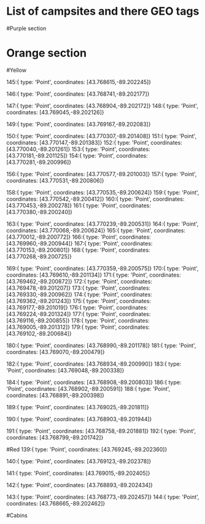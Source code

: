 # List of campsites and there GEO tags

#Purple section
<!-- 1:{ type: 'Point', coordinates: [43.770223,-89.203063]}
2:{ type: 'Point', coordinates: [43.770094,-89.203227]}
3:{ type: 'Point', coordinates: [43.769856,-89.203265]}
4:{ type: 'Point', coordinates: [43.769730,-89.203300]}
5:{ type: 'Point', coordinates: [43.769728,-89.203308]}
6:{ type: 'Point', coordinates: [43.769619,-89.203308]}
7:{ type: 'Point', coordinates: [43.769531,-89.203407]}
8:{ type: 'Point', coordinates: [43.769445,-89.203498]}
9:{ type: 'Point', coordinates: [43.769462,-89.203212]}
10:{ type: 'Point', coordinates: [43.769462,-89.203212]}
8G:{ type: 'Point', coordinates: [43.769075,-89.203757]}

87:{ type: 'Point', coordinates: [43.769795,-89.204989]}
89:{ type: 'Point', coordinates: [43.770148,-89.205217]}
90:{ type: 'Point', coordinates: [43.770101,-89.205304]} -->

<!-- 217:{ type: 'Point', coordinates: [43.769036,-89.205410]}
218:{ type: 'Point', coordinates: [43.769128,-89.205674]}
219:{ type: 'Point', coordinates: [43.769190,-89.205815]}

222:{ type: 'Point', coordinates: [43.769739,-89.205956]}

223:{ type: 'Point', coordinates: [43.769891,-89.205968]}

224:{ type: 'Point', coordinates: [43.769779,-89.205482]}

225:{ type: 'Point', coordinates: [43.769694,-89.205648]}

230:{ type: 'Point', coordinates: [43.769794,-89.206166]}
231:{ type: 'Point', coordinates: [43.769644,-89.206182]}
232:{ type: 'Point', coordinates: [43.769546,-89.206135]}
233:{ type: 'Point', coordinates: [43.769546,-89.206135]}
234:{ type: 'Point', coordinates: [43.769472,-89.206095]}
235:{ type: 'Point', coordinates: [43.769265,-89.205956]}
236:{ type: 'Point', coordinates: [43.769883,-89.206469]}
237:{ type: 'Point', coordinates: [43.769746,-89.206477]}
238:{ type: 'Point', coordinates: [43.769630,-89.206449]}
239:{ type: 'Point', coordinates: [43.769450,-89.206353]}
240:{ type: 'Point', coordinates: [43.769361,-89.206295]}
241:{ type: 'Point', coordinates: [43.769171,-89.206187]}
242:{ type: 'Point', coordinates: [43.769097,-89.206025]} -->

# Orange section

<!-- 1G:{ type: 'Point', coordinates: [43.770392,-89.202682]}
2G:{ type: 'Point', coordinates: [43.770523,-89.203396]}
3G:{ type: 'Point', coordinates: [43.770382,-89.204436]}
4G:{ type: 'Point', coordinates: [43.770330,-89.205194]}
6G:{ type: 'Point', coordinates: [43.770127,-89.205888]}
7G:{ type: 'Point', coordinates: [43.768787,-89.204974]}

11:{ type: 'Point', coordinates: [43.769168,-89.199612]}
12:{ type: 'Point', coordinates: [43.769318,-89.199652]}
13:{ type: 'Point', coordinates: [43.769467,-89.199746]}
14:{ type: 'Point', coordinates: [43.769504,-89.199779]} -->

<!-- 34:{ type: 'Point', coordinates: [43.768630,-89.199685]}

35:{ type: 'Point', coordinates: [43.768766,-89.199941]}
36:{ type: 'Point', coordinates: [43.768884,-89.200007]}
37:{ type: 'Point', coordinates: [43.768877,-89.200165]} -->
<!-- 38:{ type: 'Point', coordinates: [43.769282,-89.200445]}
39:{ type: 'Point', coordinates: [43.769372,-89.200516]}
40:{ type: 'Point', coordinates: [43.769508,-89.200645]}
41:{ type: 'Point', coordinates: [43.769630,-89.200744]} -->


<!-- 
51:{ type: 'Point', coordinates: [43.770540,-89.202955]}
52:{ type: 'Point', coordinates: [43.770511,-89.203173]}
56:{ type: 'Point', coordinates: [43.770398,-89.204305]}
63:{ type: 'Point', coordinates: [43.770340,-89.204714]}
64:{ type: 'Point', coordinates: [43.770318,-89.204975]} -->

<!-- 65:{ type: 'Point', coordinates: [43.769894,-89.204830]}
66:{ type: 'Point', coordinates: [43.769997,-89.204937]}
67:{ type: 'Point', coordinates: [43.770149,-89.204963]}
68:{ type: 'Point', coordinates: [43.770189,-89.204761]}
69:{ type: 'Point', coordinates: [43.770156,-89.204589]}
70:{ type: 'Point', coordinates: [43.769962,-89.204588]}
71:{ type: 'Point', coordinates: [43.769914,-89.204571]}
72:{ type: 'Point', coordinates: [43.769852,-89.204709]} -->

<!-- 88:{ type: 'Point', coordinates: [43.769950,-89.205151]}

97:{ type: 'Point', coordinates: [43.768917,-89.204109]}
98:{ type: 'Point', coordinates: [43.768854,-89.204414]}
99:{ type: 'Point', coordinates: [43.768816,-89.204631]}

100:{ type: 'Point', coordinates: [43.768792,-89.204824]}
113:{ type: 'Point', coordinates: [43.768792,-89.204824]}
114:{ type: 'Point', coordinates: [43.768833,-89.205175]}

212:{ type: 'Point', coordinates: [43.770520,-89.203236]}
213:{ type: 'Point', coordinates: [43.770506,-89.203658]}
214:{ type: 'Point', coordinates: [43.770487,-89.203903]}

215:{ type: 'Point', coordinates: [43.770468,-89.204039]}
216:{ type: 'Point', coordinates: [43.770424,-89.204181]}

228:{ type: 'Point', coordinates: [43.770180,-89.205758]}
229:{ type: 'Point', coordinates: [43.770250,-89.205528]} -->

#Yellow

<!-- 25:{ type: 'Point', coordinates: [43.769849,-89.200648]}
26:{ type: 'Point', coordinates: [43.769901,-89.200520]}

27:{ type: 'Point', coordinates: [43.769948,-89.200218]}
28:{ type: 'Point', coordinates: [43.769891,-89.200048]}
29:{ type: 'Point', coordinates: [43.769747,-89.199929]}
30:{ type: 'Point', coordinates: [43.769580,-89.199856]}

42:{ type: 'Point', coordinates: [43.769803,-89.201203]}
43:{ type: 'Point', coordinates: [43.769850,-89.201360]}
44:{ type: 'Point', coordinates: [43.769860,-89.201532]}
45:{ type: 'Point', coordinates: [43.769749,-89.201571]}
46:{ type: 'Point', coordinates: [43.769612,-89.201592]}
47:{ type: 'Point', coordinates: [43.769495,-89.201612]}
48:{ type: 'Point', coordinates: [43.769365,-89.201681]}
49:{ type: 'Point', coordinates: [43.769243,-89.201798]} -->
<!-- 
53:{ type: 'Point', coordinates: [43.770297,-89.203333]}
54:{ type: 'Point', coordinates: [43.770219,-89.203483]}
55:{ type: 'Point', coordinates: [43.770178,-89.203647]}
57:{ type: 'Point', coordinates: [43.770161,-89.203812]}
58:{ type: 'Point', coordinates: [43.770135,-89.204023]}
59:{ type: 'Point', coordinates: [43.770094,-89.204260]} -->

<!-- 60:{ type: 'Point', coordinates: [43.770325,-89.203625]}

61:{ type: 'Point', coordinates: [43.770296,-89.203773]}

62:{ type: 'Point', coordinates: [43.770249,-89.204093]}

62:{ type: 'Point', coordinates: [43.770249,-89.204093]}
73:{ type: 'Point', coordinates: [43.769667,-89.204670]}

74:{ type: 'Point', coordinates: [43.769733,-89.204486]}

75:{ type: 'Point', coordinates: [43.769780,-89.204300]}

76:{ type: 'Point', coordinates: [43.769876,-89.204126]}
77:{ type: 'Point', coordinates: [43.769911,-89.203989]}

78:{ type: 'Point', coordinates: [43.769936,-89.203773]} -->
<!-- 
79:{ type: 'Point', coordinates: [43.769998,-89.203639]}
80:{ type: 'Point', coordinates: [43.769580,-89.204652]}
81:{ type: 'Point', coordinates: [43.769643,-89.204462]}
82:{ type: 'Point', coordinates: [43.769702,-89.204262]}
84:{ type: 'Point', coordinates: [43.769775,-89.204038]}
85:{ type: 'Point', coordinates: [43.769835,-89.203813]}
86:{ type: 'Point', coordinates: [43.769835,-89.203624]}

92:{ type: 'Point', coordinates: [43.769291,-89.204602]}

93:{ type: 'Point', coordinates: [43.769373,-89.204652]} -->

<!-- 101:{ type: 'Point', coordinates: [43.769189,-89.203889]}
102:{ type: 'Point', coordinates: [43.769170,-89.204061]}
103:{ type: 'Point', coordinates: [43.769113,-89.204258]}
104:{ type: 'Point', coordinates: [43.769085,-89.204386]}
106:{ type: 'Point', coordinates: [43.768963,-89.204678]}
107:{ type: 'Point', coordinates: [43.769053,-89.204954]}

109:{ type: 'Point', coordinates: [43.769194,-89.205157]}

110:{ type: 'Point', coordinates: [43.769314,-89.205009]}

111:{ type: 'Point', coordinates: [43.769220,-89.204940]}

112:{ type: 'Point', coordinates: [43.769035,-89.204642]} -->

<!-- 115:{ type: 'Point', coordinates: [43.769677,-89.203610]}
116:{ type: 'Point', coordinates: [43.769613,-89.203774]}
117:{ type: 'Point', coordinates: [43.769600,-89.203873]}
118:{ type: 'Point', coordinates: [43.769503,-89.204273]}
119:{ type: 'Point', coordinates: [43.769435,-89.204441]}

120:{ type: 'Point', coordinates: [43.769464,-89.203908]}

121:{ type: 'Point', coordinates: [43.769405,-89.204155]}

122:{ type: 'Point', coordinates: [43.769368,-89.204380]} -->

<!-- 123:{ type: 'Point', coordinates: [43.768439,-89.202691]}
124:{ type: 'Point', coordinates: [43.768595,-89.203138]}
125:{ type: 'Point', coordinates: [43.768808,-89.203193]}
126:{ type: 'Point', coordinates: [43.768974,-89.203195]}
127:{ type: 'Point', coordinates: [43.769085,-89.203111]}
128:{ type: 'Point', coordinates: [43.769288,-89.203027]}
129:{ type: 'Point', coordinates: [43.769213,-89.202789]}
130:{ type: 'Point', coordinates: [43.769040,-89.202788]}
131:{ type: 'Point', coordinates: [43.768893,-89.202812]}
132:{ type: 'Point', coordinates: [43.768728,-89.202826]}
133:{ type: 'Point', coordinates: [43.768621,-89.202831]}
134:{ type: 'Point', coordinates: [43.768598,-89.202721]}
135:{ type: 'Point', coordinates: [43.768736,-89.202703]}
136:{ type: 'Point', coordinates: [43.768862,-89.202685]}
137:{ type: 'Point', coordinates: [43.769043,-89.202666]}
138:{ type: 'Point', coordinates: [43.769180,-89.202669]} -->

145:{ type: 'Point', coordinates: [43.768615,-89.202245]}

146:{ type: 'Point', coordinates: [43.768741,-89.202177]}

147:{ type: 'Point', coordinates: [43.768904,-89.202172]}
148:{ type: 'Point', coordinates: [43.769045,-89.202126]}

149:{ type: 'Point', coordinates: [43.769167,-89.202083]}

150:{ type: 'Point', coordinates: [43.770307,-89.201408]}
151:{ type: 'Point', coordinates: [43.770147,-89.201383]}
152:{ type: 'Point', coordinates: [43.770040,-89.201261]}
153:{ type: 'Point', coordinates: [43.770181,-89.201125]}
154:{ type: 'Point', coordinates: [43.770281,-89.200996]}

156:{ type: 'Point', coordinates: [43.770577,-89.201003]}
157:{ type: 'Point', coordinates: [43.770531,-89.200806]}

158:{ type: 'Point', coordinates: [43.770535,-89.200624]}
159:{ type: 'Point', coordinates: [43.770542,-89.200412]}
160:{ type: 'Point', coordinates: [43.770453,-89.200278]}
161:{ type: 'Point', coordinates: [43.770380,-89.200240]}

163:{ type: 'Point', coordinates: [43.770239,-89.200531]}
164:{ type: 'Point', coordinates: [43.770068,-89.200624]}
165:{ type: 'Point', coordinates: [43.770012,-89.200772]}
166:{ type: 'Point', coordinates: [43.769960,-89.200944]}
167:{ type: 'Point', coordinates: [43.770153,-89.200801]}
168:{ type: 'Point', coordinates: [43.770268,-89.200725]}

169:{ type: 'Point', coordinates: [43.770359,-89.200575]}
170:{ type: 'Point', coordinates: [43.769610,-89.201134]}
171:{ type: 'Point', coordinates: [43.769462,-89.200872]}
172:{ type: 'Point', coordinates: [43.769478,-89.201207]}
173:{ type: 'Point', coordinates: [43.769330,-89.200962]}
174:{ type: 'Point', coordinates: [43.769362,-89.201243]}
175:{ type: 'Point', coordinates: [43.769177,-89.201019]}
176:{ type: 'Point', coordinates: [43.769224,-89.201324]}
177:{ type: 'Point', coordinates: [43.769116,-89.200855]}
178:{ type: 'Point', coordinates: [43.769005,-89.201312]}
179:{ type: 'Point', coordinates: [43.769102,-89.200684]}

180:{ type: 'Point', coordinates: [43.768990,-89.201178]}
181:{ type: 'Point', coordinates: [43.769070,-89.200479]}

182:{ type: 'Point', coordinates: [43.768934,-89.200990]}
183:{ type: 'Point', coordinates: [43.769048,-89.200338]}

184:{ type: 'Point', coordinates: [43.768908,-89.200803]}
186:{ type: 'Point', coordinates: [43.768902,-89.200591]}
188:{ type: 'Point', coordinates: [43.768891,-89.200398]}

189:{ type: 'Point', coordinates: [43.769025,-89.201811]}

190:{ type: 'Point', coordinates: [43.768903,-89.201944]}

191:{ type: 'Point', coordinates: [43.768758,-89.201881]}
192:{ type: 'Point', coordinates: [43.768799,-89.201742]}

#Red
139:{ type: 'Point', coordinates: [43.769245,-89.202360]}

140:{ type: 'Point', coordinates: [43.769123,-89.202378]}

141:{ type: 'Point', coordinates: [43.769015,-89.202405]}

142:{ type: 'Point', coordinates: [43.768893,-89.202434]}

143:{ type: 'Point', coordinates: [43.768773,-89.202457]}
144:{ type: 'Point', coordinates: [43.768665,-89.202462]}

#Cabins
<!-- Otter:{ type: 'Point', coordinates: [43.769974,-89.205607]}
Eagle:{ type: 'Point', coordinates: [43.770013,-89.205671]}
Owl:{ type: 'Point', coordinates: [43.769859,-89.205708]}
Heron:{ type: 'Point', coordinates: [43.769578,-89.205893]}
Robin:{ type: 'Point', coordinates: [43.769396,-89.205792]}
Bear:{ type: 'Point', coordinates: [43.769775,-89.205341]}
Deer:{ type: 'Point', coordinates: [43.769799,-89.205142]}
Cedar:{ type: 'Point', coordinates: [43.769562,-89.205167]}
Birch:{ type: 'Point', coordinates: [43.769513,-89.205255]}
Oak:{ type: 'Point', coordinates: [43.769424,-89.205361]}
Fox:{ type: 'Point', coordinates: [43.769343,-89.205463]}
Badger:{ type: 'Point', coordinates: [43.769446,-89.205519]}
Cardinal:{ type: 'Point', coordinates: [43.769283,-89.203287]}
Mangold:{ type: 'Point', coordinates: [43.769244,-89.203428]} -->
